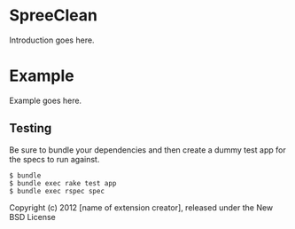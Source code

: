 SpreeClean
==========

Introduction goes here.


Example
=======

Example goes here.

Testing
-------

Be sure to bundle your dependencies and then create a dummy test app for the specs to run against.

    $ bundle
    $ bundle exec rake test app
    $ bundle exec rspec spec

Copyright (c) 2012 [name of extension creator], released under the New BSD License
